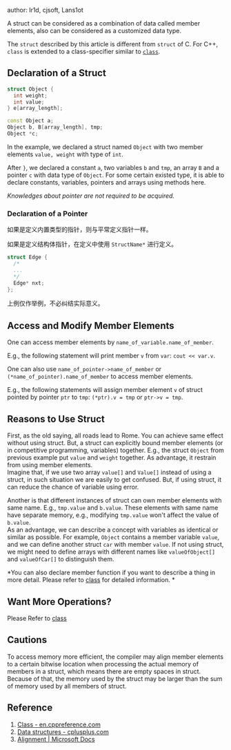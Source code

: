 author: Ir1d, cjsoft, Lans1ot

A struct can be considered as a combination of data called member elements, also can be considered as a customized data type.  

The `struct` described by this article is different from `struct` of C. For C++, `class` is extended to a class-specifier similar to [`class`](./class.md).

## Declaration of a Struct

```cpp
struct Object {
  int weight;
  int value;
} e[array_length];

const Object a;
Object b, B[array_length], tmp;
Object *c;
```

In the example, we declared a struct named `Object` with two member elements `value, weight` with type of `int`.

After `}`, we declared a constant `a`, two variables `b` and `tmp`, an array `B` and a pointer `c` with data type of `Object`. For some certain existed type, it is able to declare constants, variables, pointers and arrays using methods here.

*Knowledges about pointer are not required to be acquired.*

### Declaration of a Pointer

如果是定义内置类型的指针，则与平常定义指针一样。

如果是定义结构体指针，在定义中使用 `StructName*` 进行定义。

```cpp
struct Edge {
  /*
  ...
  */
  Edge* nxt;
};
```

上例仅作举例，不必纠结实际意义。

## Access and Modify Member Elements

One can access member elements by `name_of_variable.name_of_member`.

E.g., the following statement will print member `v` from `var`: `cout << var.v`.

One can also use `name_of_pointer->name_of_member` or `(*name_of_pointer).name_of_member` to access member elements.

E.g., the following statements will assign member element `v` of struct pointed by pointer `ptr` to `tmp`: `(*ptr).v = tmp` or `ptr->v = tmp`.

## Reasons to Use Struct

First, as the old saying, all roads lead to Rome. You can achieve same effect without using struct. But, a struct can explicitly bound member elements (or in competitive programming, variables) together. E.g., the struct `Object` from previous example put `value` and `weight` together. As advantage, it restrain from using member elements.  
Imagine that, if we use two array `value[]` and `Value[]` instead of using a struct, in such situation we are easily to get confused. But, if using struct, it can reduce the chance of variable using error.
<!---原文好啰嗦！-->
Another is that different instances of struct can own member elements with same name. E.g., `tmp.value` and `b.value`. These elements with same name have separate memory, e.g., modifying `tmp.value` won't affect the value of `b.value`.  
As an advantage, we can describe a concept with variables as identical or similar as possible. For example, `Object` contains a member variable `value`, and we can define another struct `car` with member `value`. If not using struct, we might need to define arrays with different names like `valueOfObject[]` and `valueOfCar[]` to distinguish them.

*You can also declare member function if you want to describe a thing in more detail. Please refer to [class](./class.md) for detailed information. *

## Want More Operations?

Please Refer to [class](./class.md)

## Cautions

To access memory more efficient, the compiler may align member elements to a certain bitwise location when processing the actual memory of members in a struct, which means there are empty spaces in struct. Because of that, the memory used by the struct may be larger than the sum of memory used by all members of struct.

## Reference

1. [Class - en.cppreference.com](https://en.cppreference.com/w/cpp/language/class)
2. [Data structures - cplusplus.com](http://www.cplusplus.com/doc/tutorial/structures/)
3. [Alignment | Microsoft Docs](https://docs.microsoft.com/en-us/cpp/cpp/alignment-cpp-declarations)
